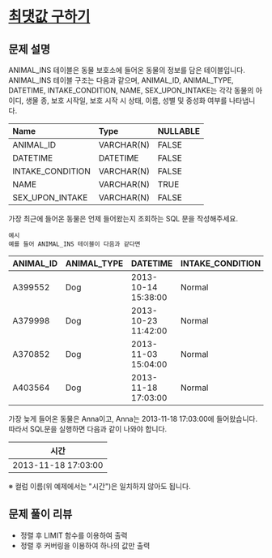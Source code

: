 # [최댓값 구하기](https://programmers.co.kr/learn/courses/30/lessons/59415)

## 문제 설명
ANIMAL_INS 테이블은 동물 보호소에 들어온 동물의 정보를 담은 테이블입니다. ANIMAL_INS 테이블 구조는 다음과 같으며, ANIMAL_ID, ANIMAL_TYPE, DATETIME, INTAKE_CONDITION, NAME, SEX_UPON_INTAKE는 각각 동물의 아이디, 생물 종, 보호 시작일, 보호 시작 시 상태, 이름, 성별 및 중성화 여부를 나타냅니다.

|**Name**|**Type**|**NULLABLE**|
|:---|:---|:---|
|ANIMAL_ID|VARCHAR(N)|FALSE|
|DATETIME|DATETIME|FALSE|
|INTAKE_CONDITION|VARCHAR(N)|FALSE
|NAME|VARCHAR(N)|TRUE
|SEX_UPON_INTAKE|VARCHAR(N)|FALSE|

가장 최근에 들어온 동물은 언제 들어왔는지 조회하는 SQL 문을 작성해주세요. 

    예시
    예를 들어 ANIMAL_INS 테이블이 다음과 같다면

|**ANIMAL_ID**|**ANIMAL_TYPE**|**DATETIME**|**INTAKE_CONDITION**|**NAME**|**SEX_UPON_INTAKE**|
|---|:---|:---|:---|:---|:---|
|A399552|Dog|2013-10-14 15:38:00|Normal|Jack|Neutered Male|
|A379998|Dog|2013-10-23 11:42:00|Normal|Disciple|Intact Male|
|A370852|Dog|2013-11-03 15:04:00|Normal|Katie|Spayed Female|
|A403564|Dog|2013-11-18 17:03:00|Normal|Anna|Spayed Female|

가장 늦게 들어온 동물은 Anna이고, Anna는 2013-11-18 17:03:00에 들어왔습니다. 따라서 SQL문을 실행하면 다음과 같이 나와야 합니다.

|**시간**|
|---|
|2013-11-18 17:03:00|

※ 컬럼 이름(위 예제에서는 "시간")은 일치하지 않아도 됩니다.

## 문제 풀이 리뷰
- 정렬 후 LIMIT 함수를 이용하여 출력
- 정렬 후 커버링을 이용하여 하나의 값만 출력

